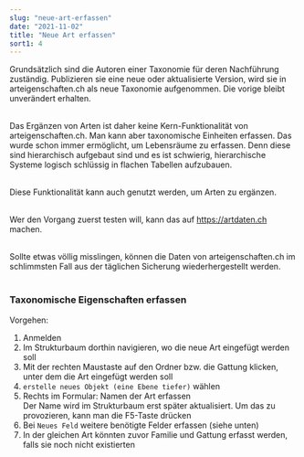 ```yaml
---
slug: "neue-art-erfassen"
date: "2021-11-02"
title: "Neue Art erfassen"
sort1: 4
---
```


Grundsätzlich sind die Autoren einer Taxonomie für deren Nachführung zuständig. Publizieren sie eine neue oder aktualisierte Version, wird sie in arteigenschaften.ch als neue Taxonomie aufgenommen. Die vorige bleibt unverändert erhalten.<br/><br/>

Das Ergänzen von Arten ist daher keine Kern-Funktionalität von arteigenschaften.ch. Man kann aber taxonomische Einheiten erfassen. Das wurde schon immer ermöglicht, um Lebensräume zu erfassen. Denn diese sind hierarchisch aufgebaut sind und es ist schwierig, hierarchische Systeme logisch schlüssig in flachen Tabellen aufzubauen. <br/><br/>

Diese Funktionalität kann auch genutzt werden, um Arten zu ergänzen.<br/><br/>

Wer den Vorgang zuerst testen will, kann das auf https://artdaten.ch machen.<br/><br/>

Sollte etwas völlig misslingen, können die Daten von arteigenschaften.ch im schlimmsten Fall aus der täglichen Sicherung wiederhergestellt werden.<br/><br/>

### Taxonomische Eigenschaften erfassen

Vorgehen:

1. Anmelden
2. Im Strukturbaum dorthin navigieren, wo die neue Art eingefügt werden soll
3. Mit der rechten Maustaste auf den Ordner bzw. die Gattung klicken, unter dem die Art eingefügt werden soll
4. `erstelle neues Objekt (eine Ebene tiefer)` wählen
5. Rechts im Formular: Namen der Art erfassen<br/>
   Der Name wird im Strukturbaum erst später aktualisiert. Um das zu provozieren, kann man die F5-Taste drücken
6. Bei `Neues Feld` weitere benötigte Felder erfassen (siehe unten)
7. In der gleichen Art könnten zuvor Familie und Gattung erfasst werden, falls sie noch nicht existierten<br/><br/>
